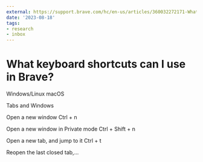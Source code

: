 ```yaml
---
external: https://support.brave.com/hc/en-us/articles/360032272171-What-keyboard-shortcuts-can-I-use-in-Brave-
date: '2023-08-18'
tags:
- research
- inbox
---
```


# What keyboard shortcuts can I use in Brave?

Windows/Linux
macOS





Tabs and Windows




Open a new window
Ctrl + n


Open a new window in Private mode
Ctrl + Shift + n


Open a new tab, and jump to it
Ctrl + t


Reopen the last closed tab,...
